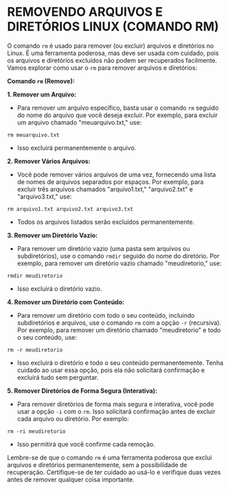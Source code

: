 # REMOVENDO ARQUIVOS E DIRETÓRIOS LINUX (COMANDO RM)
O comando `rm` é usado para remover (ou excluir) arquivos e diretórios no Linux. É uma ferramenta poderosa, mas deve ser usada com cuidado, pois os arquivos e diretórios excluídos não podem ser recuperados facilmente. Vamos explorar como usar o `rm` para remover arquivos e diretórios:

**Comando `rm` (Remove):**

**1. Remover um Arquivo:**

   - Para remover um arquivo específico, basta usar o comando `rm` seguido do nome do arquivo que você deseja excluir. Por exemplo, para excluir um arquivo chamado "meuarquivo.txt," use:

   ```
   rm meuarquivo.txt
   ```

   - Isso excluirá permanentemente o arquivo.

**2. Remover Vários Arquivos:**

   - Você pode remover vários arquivos de uma vez, fornecendo uma lista de nomes de arquivos separados por espaços. Por exemplo, para excluir três arquivos chamados "arquivo1.txt," "arquivo2.txt" e "arquivo3.txt," use:

   ```
   rm arquivo1.txt arquivo2.txt arquivo3.txt
   ```

   - Todos os arquivos listados serão excluídos permanentemente.

**3. Remover um Diretório Vazio:**

   - Para remover um diretório vazio (uma pasta sem arquivos ou subdiretórios), use o comando `rmdir` seguido do nome do diretório. Por exemplo, para remover um diretório vazio chamado "meudiretorio," use:

   ```
   rmdir meudiretorio
   ```

   - Isso excluirá o diretório vazio.

**4. Remover um Diretório com Conteúdo:**

   - Para remover um diretório com todo o seu conteúdo, incluindo subdiretórios e arquivos, use o comando `rm` com a opção `-r` (recursiva). Por exemplo, para remover um diretório chamado "meudiretorio" e todo o seu conteúdo, use:

   ```
   rm -r meudiretorio
   ```

   - Isso excluirá o diretório e todo o seu conteúdo permanentemente. Tenha cuidado ao usar essa opção, pois ela não solicitará confirmação e excluirá tudo sem perguntar.

**5. Remover Diretórios de Forma Segura (Interativa):**

   - Para remover diretórios de forma mais segura e interativa, você pode usar a opção `-i` com o `rm`. Isso solicitará confirmação antes de excluir cada arquivo ou diretório. Por exemplo:

   ```
   rm -ri meudiretorio
   ```

   - Isso permitirá que você confirme cada remoção.

Lembre-se de que o comando `rm` é uma ferramenta poderosa que exclui arquivos e diretórios permanentemente, sem a possibilidade de recuperação. Certifique-se de ter cuidado ao usá-lo e verifique duas vezes antes de remover qualquer coisa importante.